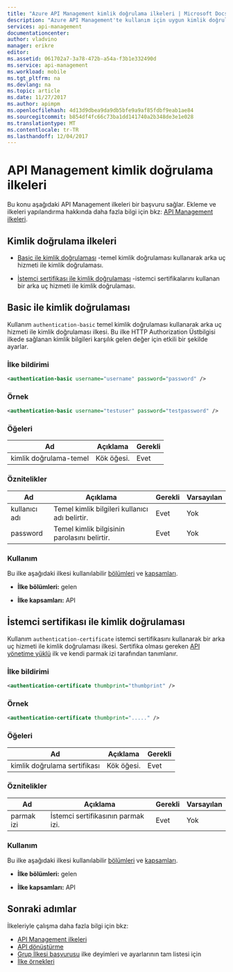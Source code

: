 ```yaml
---
title: "Azure API Management kimlik doğrulama ilkeleri | Microsoft Docs"
description: "Azure API Management'te kullanım için uygun kimlik doğrulama ilkeleri hakkında bilgi edinin."
services: api-management
documentationcenter: 
author: vladvino
manager: erikre
editor: 
ms.assetid: 061702a7-3a78-472b-a54a-f3b1e332490d
ms.service: api-management
ms.workload: mobile
ms.tgt_pltfrm: na
ms.devlang: na
ms.topic: article
ms.date: 11/27/2017
ms.author: apimpm
ms.openlocfilehash: 4d13d9dbea9da9db5bfe9a9af85fdbf9eab1ae84
ms.sourcegitcommit: b854df4fc66c73ba1dd141740a2b348de3e1e028
ms.translationtype: MT
ms.contentlocale: tr-TR
ms.lasthandoff: 12/04/2017
---
```

# <a name="api-management-authentication-policies"></a>API Management kimlik doğrulama ilkeleri
Bu konu aşağıdaki API Management ilkeleri bir başvuru sağlar. Ekleme ve ilkeleri yapılandırma hakkında daha fazla bilgi için bkz: [API Management ilkeleri](http://go.microsoft.com/fwlink/?LinkID=398186).  

##  <a name="AuthenticationPolicies"></a>Kimlik doğrulama ilkeleri  
  
-   [Basic ile kimlik doğrulaması](api-management-authentication-policies.md#Basic) -temel kimlik doğrulaması kullanarak arka uç hizmeti ile kimlik doğrulaması.  
  
-   [İstemci sertifikası ile kimlik doğrulaması](api-management-authentication-policies.md#ClientCertificate) -istemci sertifikalarını kullanan bir arka uç hizmeti ile kimlik doğrulaması.  
  
##  <a name="Basic"></a>Basic ile kimlik doğrulaması  
 Kullanım `authentication-basic` temel kimlik doğrulaması kullanarak arka uç hizmeti ile kimlik doğrulaması ilkesi. Bu ilke HTTP Authorization Üstbilgisi ilkede sağlanan kimlik bilgileri karşılık gelen değer için etkili bir şekilde ayarlar.  
  
### <a name="policy-statement"></a>İlke bildirimi  
  
```xml  
<authentication-basic username="username" password="password" />  
```  
  
### <a name="example"></a>Örnek  
  
```xml  
<authentication-basic username="testuser" password="testpassword" />  
```  
  
### <a name="elements"></a>Öğeleri  
  
|Ad|Açıklama|Gerekli|  
|----------|-----------------|--------------|  
|kimlik doğrulama-temel|Kök öğesi.|Evet|  
  
### <a name="attributes"></a>Öznitelikler  
  
|Ad|Açıklama|Gerekli|Varsayılan|  
|----------|-----------------|--------------|-------------|  
|kullanıcı adı|Temel kimlik bilgileri kullanıcı adı belirtir.|Evet|Yok|  
|password|Temel kimlik bilgisinin parolasını belirtir.|Evet|Yok|  
  
### <a name="usage"></a>Kullanım  
 Bu ilke aşağıdaki ilkesi kullanılabilir [bölümleri](http://azure.microsoft.com/documentation/articles/api-management-howto-policies/#sections) ve [kapsamları](http://azure.microsoft.com/documentation/articles/api-management-howto-policies/#scopes).  
  
-   **İlke bölümleri:** gelen  
  
-   **İlke kapsamları:** API  
  
##  <a name="ClientCertificate"></a>İstemci sertifikası ile kimlik doğrulaması  
 Kullanım `authentication-certificate` istemci sertifikasını kullanarak bir arka uç hizmeti ile kimlik doğrulaması ilkesi. Sertifika olması gereken [API yönetime yüklü](http://go.microsoft.com/fwlink/?LinkID=511599) ilk ve kendi parmak izi tarafından tanımlanır.  
  
### <a name="policy-statement"></a>İlke bildirimi  
  
```xml  
<authentication-certificate thumbprint="thumbprint" />  
```  
  
### <a name="example"></a>Örnek  
  
```xml  
<authentication-certificate thumbprint="....." />  
```  
  
### <a name="elements"></a>Öğeleri  
  
|Ad|Açıklama|Gerekli|  
|----------|-----------------|--------------|  
|kimlik doğrulama sertifikası|Kök öğesi.|Evet|  
  
### <a name="attributes"></a>Öznitelikler  
  
|Ad|Açıklama|Gerekli|Varsayılan|  
|----------|-----------------|--------------|-------------|  
|parmak izi|İstemci sertifikasının parmak izi.|Evet|Yok|  
  
### <a name="usage"></a>Kullanım  
 Bu ilke aşağıdaki ilkesi kullanılabilir [bölümleri](http://azure.microsoft.com/documentation/articles/api-management-howto-policies/#sections) ve [kapsamları](http://azure.microsoft.com/documentation/articles/api-management-howto-policies/#scopes).  
  
-   **İlke bölümleri:** gelen  
  
-   **İlke kapsamları:** API  
  

## <a name="next-steps"></a>Sonraki adımlar
İlkeleriyle çalışma daha fazla bilgi için bkz:

+ [API Management ilkeleri](api-management-howto-policies.md)
+ [API dönüştürme](transform-api.md)
+ [Grup İlkesi başvurusu](api-management-policy-reference.md) ilke deyimleri ve ayarlarının tam listesi için
+ [İlke örnekleri](policy-samples.md)   

